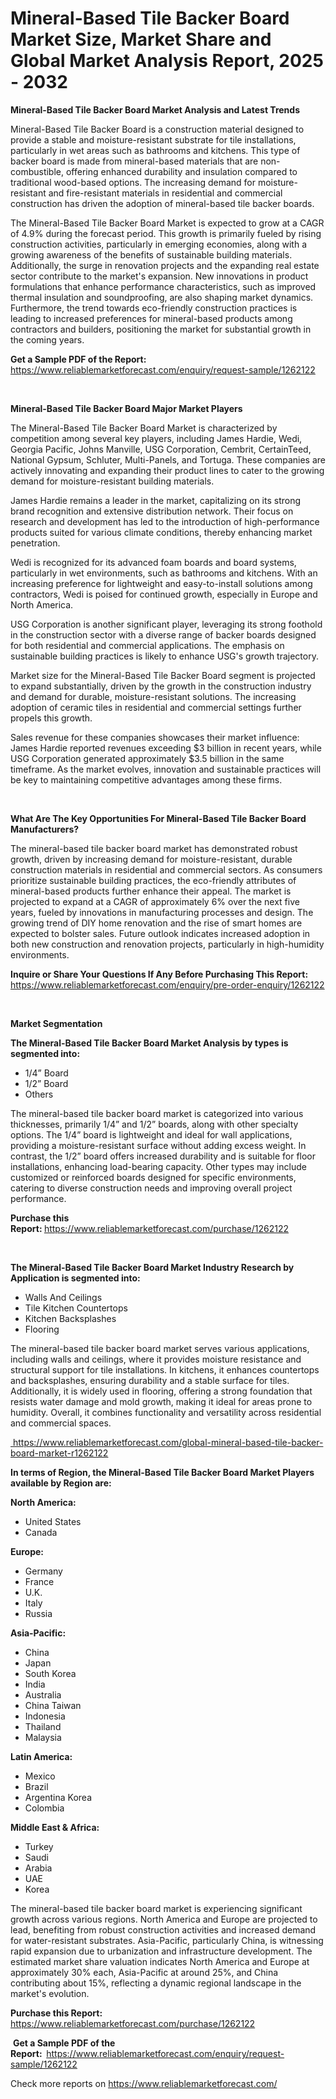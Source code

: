 <p><h1>Mineral-Based Tile Backer Board Market Size, Market Share and Global Market Analysis Report, 2025 - 2032</h1></p><p><strong>Mineral-Based Tile Backer Board Market Analysis and Latest Trends</strong></p>
<p><p>Mineral-Based Tile Backer Board is a construction material designed to provide a stable and moisture-resistant substrate for tile installations, particularly in wet areas such as bathrooms and kitchens. This type of backer board is made from mineral-based materials that are non-combustible, offering enhanced durability and insulation compared to traditional wood-based options. The increasing demand for moisture-resistant and fire-resistant materials in residential and commercial construction has driven the adoption of mineral-based tile backer boards.</p><p>The Mineral-Based Tile Backer Board Market is expected to grow at a CAGR of 4.9% during the forecast period. This growth is primarily fueled by rising construction activities, particularly in emerging economies, along with a growing awareness of the benefits of sustainable building materials. Additionally, the surge in renovation projects and the expanding real estate sector contribute to the market's expansion. New innovations in product formulations that enhance performance characteristics, such as improved thermal insulation and soundproofing, are also shaping market dynamics. Furthermore, the trend towards eco-friendly construction practices is leading to increased preferences for mineral-based products among contractors and builders, positioning the market for substantial growth in the coming years.</p></p>
<p><strong>Get a Sample PDF of the Report:&nbsp;</strong> <a href="https://www.reliablemarketforecast.com/enquiry/request-sample/1262122?utm_campaign=2124&utm_medium=2&utm_source=Github&utm_content=ia&utm_term=02022025&utm_id=mineral-based-tile-backer-board">https://www.reliablemarketforecast.com/enquiry/request-sample/1262122</a></p>
<p>&nbsp;</p>
<p><strong>Mineral-Based Tile Backer Board Major Market Players</strong></p>
<p><p>The Mineral-Based Tile Backer Board Market is characterized by competition among several key players, including James Hardie, Wedi, Georgia Pacific, Johns Manville, USG Corporation, Cembrit, CertainTeed, National Gypsum, Schluter, Multi-Panels, and Tortuga. These companies are actively innovating and expanding their product lines to cater to the growing demand for moisture-resistant building materials.</p><p>James Hardie remains a leader in the market, capitalizing on its strong brand recognition and extensive distribution network. Their focus on research and development has led to the introduction of high-performance products suited for various climate conditions, thereby enhancing market penetration.</p><p>Wedi is recognized for its advanced foam boards and board systems, particularly in wet environments, such as bathrooms and kitchens. With an increasing preference for lightweight and easy-to-install solutions among contractors, Wedi is poised for continued growth, especially in Europe and North America.</p><p>USG Corporation is another significant player, leveraging its strong foothold in the construction sector with a diverse range of backer boards designed for both residential and commercial applications. The emphasis on sustainable building practices is likely to enhance USG's growth trajectory.</p><p>Market size for the Mineral-Based Tile Backer Board segment is projected to expand substantially, driven by the growth in the construction industry and demand for durable, moisture-resistant solutions. The increasing adoption of ceramic tiles in residential and commercial settings further propels this growth.</p><p>Sales revenue for these companies showcases their market influence: James Hardie reported revenues exceeding $3 billion in recent years, while USG Corporation generated approximately $3.5 billion in the same timeframe. As the market evolves, innovation and sustainable practices will be key to maintaining competitive advantages among these firms.</p></p>
<p>&nbsp;</p>
<p><strong>What Are The Key Opportunities For Mineral-Based Tile Backer Board Manufacturers?</strong></p>
<p><p>The mineral-based tile backer board market has demonstrated robust growth, driven by increasing demand for moisture-resistant, durable construction materials in residential and commercial sectors. As consumers prioritize sustainable building practices, the eco-friendly attributes of mineral-based products further enhance their appeal. The market is projected to expand at a CAGR of approximately 6% over the next five years, fueled by innovations in manufacturing processes and design. The growing trend of DIY home renovation and the rise of smart homes are expected to bolster sales. Future outlook indicates increased adoption in both new construction and renovation projects, particularly in high-humidity environments.</p></p>
<p><strong>Inquire or Share Your Questions If Any Before Purchasing This Report:</strong> <a href="https://www.reliablemarketforecast.com/enquiry/pre-order-enquiry/1262122?utm_campaign=2124&utm_medium=2&utm_source=Github&utm_content=ia&utm_term=02022025&utm_id=mineral-based-tile-backer-board">https://www.reliablemarketforecast.com/enquiry/pre-order-enquiry/1262122</a></p>
<p>&nbsp;</p>
<p><strong>Market Segmentation</strong></p>
<p><strong>The Mineral-Based Tile Backer Board Market Analysis by types is segmented into:</strong></p>
<p><ul><li>1/4” Board</li><li>1/2” Board</li><li>Others</li></ul></p>
<p><p>The mineral-based tile backer board market is categorized into various thicknesses, primarily 1/4” and 1/2” boards, along with other specialty options. The 1/4” board is lightweight and ideal for wall applications, providing a moisture-resistant surface without adding excess weight. In contrast, the 1/2” board offers increased durability and is suitable for floor installations, enhancing load-bearing capacity. Other types may include customized or reinforced boards designed for specific environments, catering to diverse construction needs and improving overall project performance.</p></p>
<p><strong>Purchase this Report:&nbsp;</strong><a href="https://www.reliablemarketforecast.com/purchase/1262122?utm_campaign=2124&utm_medium=2&utm_source=Github&utm_content=ia&utm_term=02022025&utm_id=mineral-based-tile-backer-board">https://www.reliablemarketforecast.com/purchase/1262122</a></p>
<p>&nbsp;</p>
<p><strong>The Mineral-Based Tile Backer Board Market Industry Research by Application is segmented into:</strong></p>
<p><ul><li>Walls And Ceilings</li><li>Tile Kitchen Countertops</li><li>Kitchen Backsplashes</li><li>Flooring</li></ul></p>
<p><p>The mineral-based tile backer board market serves various applications, including walls and ceilings, where it provides moisture resistance and structural support for tile installations. In kitchens, it enhances countertops and backsplashes, ensuring durability and a stable surface for tiles. Additionally, it is widely used in flooring, offering a strong foundation that resists water damage and mold growth, making it ideal for areas prone to humidity. Overall, it combines functionality and versatility across residential and commercial spaces.</p></p>
<p><a href="https://www.reliablemarketforecast.com/global-mineral-based-tile-backer-board-market-r1262122?utm_campaign=2124&utm_medium=2&utm_source=Github&utm_content=ia&utm_term=02022025&utm_id=mineral-based-tile-backer-board">&nbsp;https://www.reliablemarketforecast.com/global-mineral-based-tile-backer-board-market-r1262122</a></p>
<p><strong>In terms of Region, the Mineral-Based Tile Backer Board Market Players available by Region are:</strong></p>
<p>
    <p> <strong> North America: </strong>
        <ul>
            <li>United States</li>
            <li>Canada</li>
        </ul>
        </p> 
    <p> <strong> Europe: </strong>
        <ul>
            <li>Germany</li>
            <li>France</li>
            <li>U.K.</li>
            <li>Italy</li>
            <li>Russia</li>
        </ul>
        </p> 
    <p> <strong> Asia-Pacific: </strong>
        <ul>
            <li>China</li>
            <li>Japan</li>
            <li>South Korea</li>
            <li>India</li>
            <li>Australia</li>
            <li>China Taiwan</li>
            <li>Indonesia</li>
            <li>Thailand</li>
            <li>Malaysia</li>
        </ul>
        </p> 
    <p> <strong> Latin America: </strong>
        <ul>
            <li>Mexico</li>
            <li>Brazil</li>
            <li>Argentina Korea</li>
            <li>Colombia</li>
        </ul>
        </p> 
    <p> <strong> Middle East & Africa: </strong>
        <ul>
            <li>Turkey</li>
            <li>Saudi</li>
            <li>Arabia</li>
            <li>UAE</li>
            <li>Korea</li>
        </ul>
    </p>
    </p>
<p><p>The mineral-based tile backer board market is experiencing significant growth across various regions. North America and Europe are projected to lead, benefiting from robust construction activities and increased demand for water-resistant substrates. Asia-Pacific, particularly China, is witnessing rapid expansion due to urbanization and infrastructure development. The estimated market share valuation indicates North America and Europe at approximately 30% each, Asia-Pacific at around 25%, and China contributing about 15%, reflecting a dynamic regional landscape in the market's evolution.</p></p>
<p><strong>Purchase this Report: </strong><a href="https://www.reliablemarketforecast.com/purchase/1262122?utm_campaign=2124&utm_medium=2&utm_source=Github&utm_content=ia&utm_term=02022025&utm_id=mineral-based-tile-backer-board">https://www.reliablemarketforecast.com/purchase/1262122</a></p>
<p>&nbsp;<strong>Get a Sample PDF of the Report:&nbsp;&nbsp;</strong><a href="https://www.reliablemarketforecast.com/enquiry/request-sample/1262122?utm_campaign=2124&utm_medium=2&utm_source=Github&utm_content=ia&utm_term=02022025&utm_id=mineral-based-tile-backer-board">https://www.reliablemarketforecast.com/enquiry/request-sample/1262122</a></p>
<p><strong></strong></p>
<p>Check more reports on <a href="https://www.reliablemarketforecast.com/?utm_campaign=2124&utm_medium=2&utm_source=Github&utm_content=ia&utm_term=02022025&utm_id=mineral-based-tile-backer-board">https://www.reliablemarketforecast.com/</a></p>